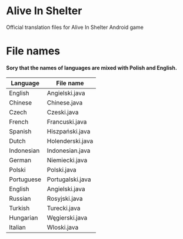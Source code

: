 # Alive In Shelter
Official translation files for Alive In Shelter Android game

# File names

#### Sory that the names of languages are mixed with Polish and English.


| Language | File name |
| ------ | ------ |
| English | Angielski.java |
| Chinese | Chinese.java |
| Czech |Czeski.java |
| French | Francuski.java |
| Spanish | Hiszpański.java |
| Dutch | Holenderski.java |
| Indonesian | Indonesian.java |
| German | Niemiecki.java |
| Polski | Polski.java |
| Portuguese | Portugalski.java |
| English | Angielski.java |
| Russian | Rosyjski.java |
| Turkish |Turecki.java |
| Hungarian | Węgierski.java |
| Italian | Wloski.java |
